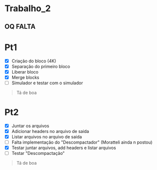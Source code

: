 # Trabalho_2
## OQ FALTA

# Pt1

- [x] Criação do bloco (4K)
- [x] Separação do primeiro bloco
- [x] Liberar bloco
- [x] Merge blocks
- [ ] Simulador e testar com o simulador
> Tá de boa

# Pt2
- [x] Juntar os arquivos
- [x] Adicionar headers no arquivo de saida
- [x] Listar arquivos no arquivo de saida
- [ ] Falta implementação do "Descompactador" (Moratteli ainda n postou)
- [x] Testar juntar arquivos, add headers e listar arquivos
- [ ] Testar "Descompactação"
> Tá de boa
